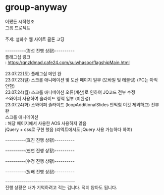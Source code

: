 # group-anyway

어쨌든 시작했조 <br/>
그룹 프로젝트 <br/>
 <br/>
주제: 설화수 웹 사이트 클론 코딩 <br/>
 <br/>
----------(경섭 진행 상황)---------- <br/>
플래그십 링크 <br/>
: https://qnzldmad.cafe24.com/sulwhasoo/flagshipMain.html <br/>
 <br/>
23.07.22(토) 플래그십 메인 완 <br/>
23.07.23(일) 스크롤 애니메이션 및 도산 페이지 일부 (모바일 및 테블릿) (PC는 아직 안함) <br/>
23.07.24(월) 스크롤 애니메이션 오류(계산)로 인하여 JQ코드 전부 수정 <br/>
             스와이퍼 사용하여 슬라이드 영역 일부 (미완성) <br/>
23.07.24(화) 스와이퍼 슬라이드 (loopAdditionalSlides 안먹힘 이것 제외하고) 전부 완 <br/>
스크롤 애니메이션 <br/>
: 해당 페이지에서 사용한 AOS 사용하지 않음 <br/>
jQuery + css로 구현 했음 (리엑트에서도 jQuery 사용 가능하다 하여) <br/>

----------(효진 진행 상황)---------- <br/>


----------(현연 진행 상황)---------- <br/>


----------(수정 진행 상황)---------- <br/>


----------(원배 진행 상황)---------- <br/>


----------------------------------- <br/>
진행 상황은 내가 기억하려고 적는 겁니다. 적지 않아도 됩니다. <br/>

